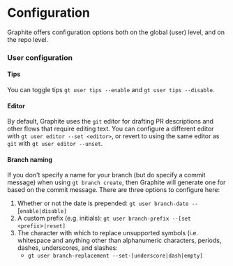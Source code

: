 # Configuration

Graphite offers configuration options both on the global (user) level, and on the repo level.

### User configuration

#### Tips

You can toggle tips `gt user tips --enable` and `gt user tips --disable`.

#### Editor

By default, Graphite uses the `git` editor for drafting PR descriptions and other flows that require editing text.  You can configure a different editor with `gt user editor --set <editor>`, or revert to using the same editor as `git` with `gt user editor --unset`.

#### Branch naming

If you don't specify a name for your branch (but do specify a commit message) when using `gt branch create`, then Graphite will generate one for based on the commit message.  There are three options to configure here:

1. Whether or not the date is prepended: `gt user branch-date --`\[`enable|disable]`
2. A custom prefix (e.g. initials): `gt user branch-prefix --[set <prefix`>`|reset]`
3. The character with which to replace unsupported symbols (i.e. whitespace and anything other than alphanumeric characters, periods, dashes, underscores, and slashes:
   * `gt user branch-replacement --set-[underscore|dash|empty]`

